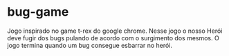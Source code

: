 # bug-game
Jogo inspirado no game t-rex do google chrome. Nesse jogo o nosso Herói deve fugir dos bugs pulando de acordo com o surgimento dos mesmos. O jogo termina quando um bug consegue esbarrar no herói. 

